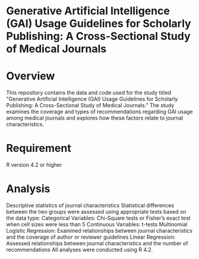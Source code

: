 # Generative Artificial Intelligence (GAI) Usage Guidelines for Scholarly Publishing: A Cross-Sectional Study of Medical Journals
# Overview
This repository contains the data and code used for the study titled "Generative Artificial Intelligence (GAI) Usage Guidelines for Scholarly Publishing: A Cross-Sectional Study of Medical Journals." The study examines the coverage and types of recommendations regarding GAI usage among medical journals and explores how these factors relate to journal characteristics.
# Requirement
R version 4.2 or higher
# Analysis
Descriptive statistics of journal characteristics
Statistical differences between the two groups were assessed using appropriate tests based on the data type:
  Categorical Variables: Chi-Square tests or Fisher’s exact test when cell sizes were less than 5
  Continuous Variables: t-tests
  Multinomial Logistic Regression: Examined relationships between journal characteristics and the coverage of author or reviewer guidelines
  Linear Regression: Assessed relationships between journal characteristics and the number of recommendations
All analyses were conducted using R 4.2.
